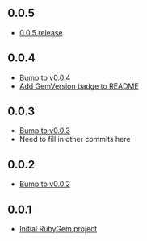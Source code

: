 0.0.5
-----
* [0.0.5 release](https://github.com/moneydesktop/rubiks/pull/2)

0.0.4
-----
* [Bump to v0.0.4](https://github.com/moneydesktop/rubiks/commit/38dfd1f82e947f39457670adfdc6ca67da2728c6)
* [Add GemVersion badge to README](https://github.com/moneydesktop/rubiks/commit/2d92097c4ba73d92690fab78455fc7db6ed0b3d9)

0.0.3
-----
* [Bump to v0.0.3](https://github.com/moneydesktop/rubiks/commit/23ceb29936f663605527a12ca2d2a5c623abe99e)
* Need to fill in other commits here

0.0.2
-----
* [Bump to v0.0.2](https://github.com/moneydesktop/rubiks/commit/14a55449be9552268c66cbf8b902af02cf7b73c6)

0.0.1
-----
* [Initial RubyGem project](https://github.com/moneydesktop/rubiks/commit/fa8be4badf70e86fda7e14bf23f9230a926893d2)
